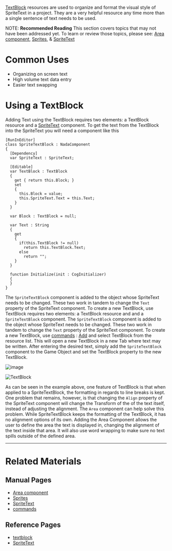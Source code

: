 [TextBlock](https://github.com/ZilchEngine/ZilchDocs/blob/master/code_reference/class_reference/textblock.markdown) resources are used to organize and format the visual style of SpriteText in a project. They are a very helpful resource any time more than a single sentence of text needs to be used.

NOTE: **Recommended Reading**  This section covers topics that may not have been addressed yet. To learn or review those topics, please see: [Area component](https://github.com/ZilchEngine/ZilchDocs/blob/master/zero_editor_documentation/zeromanual/graphics/sprites/area.markdown), [Sprites](https://github.com/ZilchEngine/ZilchDocs/blob/master/zero_editor_documentation/zeromanual/graphics/sprites.markdown), & [SpriteText](https://github.com/ZilchEngine/ZilchDocs/blob/master/zero_editor_documentation/zeromanual/graphics/sprites/spritetext.markdown)

 # Common Uses

 - Organizing on screen text
 - High volume text data entry
 - Easier text swapping

 # Using a TextBlock
Adding Text using the TextBlock requires two elements: a TextBlock resource and a [SpriteText](https://github.com/ZilchEngine/ZilchDocs/blob/master/code_reference/class_reference/spritetext.markdown) component. To get the text from the TextBlock into the SpriteText you will need a component like this

```lang=csharp
[RunInEditor]
class SpriteTextBlock : NadaComponent
{
  [Dependency]
  var SpriteText : SpriteText;
  
  [Editable]
  var TextBlock : TextBlock
  {
    get { return this.Block; }
    set
    {
      this.Block = value;
      this.SpriteText.Text = this.Text;
    }
  }
  
  var Block : TextBlock = null;
  
  var Text : String
  {
    get
    {
      if(this.TextBlock != null)
        return this.TextBlock.Text;
      else
        return "";
    }
  }
  
  function Initialize(init : CogInitializer)
  {
  }
}

```

The `SpriteTextBlock` component is added to the object whose SpriteText needs to be changed. These two work in tandem to change the `Text` property of the SpriteText component. To create a new TextBlock, use TextBlock requires two elements: a TextBlock resource and and a `SpriteTextBlock` component. The `SpriteTextBlock` component is added to the object whose SpriteText needs to be changed. These two work in tandem to change the `Text` property of the SpriteText component. To create a new TextBlock, use [commands](https://github.com/ZilchEngine/ZilchDocs/blob/master/zero_editor_documentation/zeromanual/editor/editorcommands/commands.markdown) : [Add](https://github.com/ZilchEngine/ZilchDocs/blob/master/code_reference/command_reference.markdown#add) and select TextBlock from the resource list. This will open a new TextBlock in a new Tab where text may be written. After entering the desired text, simply add the `SpriteTextBlock` component to the Game Object and set the TextBlock property to the new TextBlock. 


![image](https://media.githubusercontent.com/media/zeroengineteam/ZeroFiles/master/doc_files/47035.png)




![TextBlock](https://media.githubusercontent.com/media/zeroengineteam/ZeroFiles/master/doc_files/47039.gif)


As can be seen in the example above, one feature of TextBlock is that when applied to a SpriteTextBlock, the formatting in regards to line breaks is kept. One problem that remains, however, is that changing the `Align` property of the SpriteText component will change the Transform of the of the text itself, instead of adjusting the alignment.
The `Area` component can help solve this problem. While SpriteTextBlock keeps the formatting of the TextBlock, it has no alignment options of its own. Adding the Area Component allows the user to define the area the text is displayed in, changing the alignment of the text inside that area. It will also use word wrapping to make sure no text spills outside of the defined area.

---

 # Related Materials
 ## Manual Pages
- [Area component](https://github.com/ZilchEngine/ZilchDocs/blob/master/zero_editor_documentation.markdown)
- [Sprites](https://github.com/ZilchEngine/ZilchDocs/blob/master/zero_editor_documentation.markdown)
- [SpriteText](https://github.com/ZilchEngine/ZilchDocs/blob/master/zero_editor_documentation.markdown)
- [commands](https://github.com/ZilchEngine/ZilchDocs/blob/master/zero_editor_documentation/zeromanual/editor/editorcommands/commands.markdown)

 ## Reference Pages
- [textblock](https://github.com/ZilchEngine/ZilchDocs/blob/master/code_reference/class_reference/textblock.markdown)
- [SpriteText](https://github.com/ZilchEngine/ZilchDocs/blob/master/code_reference/class_reference/spritetext.markdown)  

 